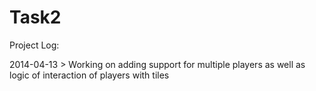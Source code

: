 Task2
=====
Project Log:

2014-04-13 > Working on adding support for multiple players as well as logic of interaction of players with tiles
